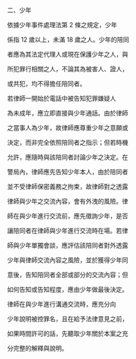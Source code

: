 二、少年

依據少年事件處理法第 2 條之規定，少年

係指 12 歲以上，未滿 18 歲之人。少年的陪同

者應為其法定代理人或現在保護少年之人，與

所犯罪行相關之人，不論其為被害人、證人，

或共犯，均不得擔任陪同者。

若律師一開始於電話中被告知犯罪嫌疑人

為未成年，應立即直接與少年通話。由於律師



之當事人為少年，故律師應尊重少年之意願或

決定，而非完全依照陪同者之指示；但若時機

允許，應隨時與該陪同者討論少年之決定。在

警局內，律師應先告知少年本人，由於陪同者

並不受律師保密義務之拘束，故律師對之透露

律師與少年之交流內容，會有外洩的風險。律

師在與少年進行交流前，應先徵詢少年，是否

讓陪同者在律師與少年進行交流時在場。若律

師與少年單獨會談，應評估該陪同者對外透露

少年與律師交流內容之風險，並於獲得少年同

意後，告知陪同者全部或部分的交流內容；但

如何告知或告知程度，應由少年做最後決定。

律師在與少年進行溝通交流時，應充分向

少年說明被控罪名，且在給予法律意見之前，

如果時間許可的話，先聽取少年關於本案之充

分完整的解釋與說明。